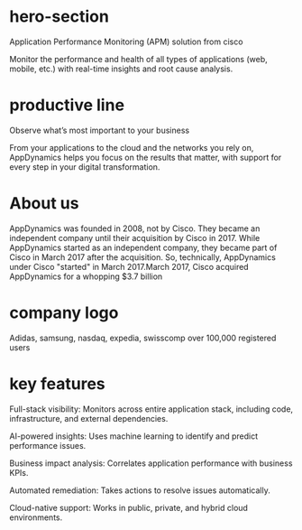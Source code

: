 # hero-section

Application Performance Monitoring (APM) solution
from cisco

Monitor the performance and health of all types of applications (web, mobile, etc.) with real-time insights and root cause analysis.

# productive line

Observe what’s most important to your business

From your applications to the cloud and the networks you rely on, AppDynamics helps you focus on the results that matter, with support for every step in your digital transformation.

# About us

AppDynamics was founded in 2008, not by Cisco. They became an independent company until their acquisition by Cisco in 2017. While AppDynamics started as an independent company, they became part of Cisco in March 2017 after the acquisition. So, technically, AppDynamics under Cisco "started" in March 2017.March 2017, Cisco acquired AppDynamics for a whopping $3.7 billion

# company logo

Adidas, samsung, nasdaq, expedia, swisscomp
over 100,000 registered users

# key features

Full-stack visibility: Monitors across entire application stack, including code, infrastructure, and external
dependencies.

AI-powered insights: Uses machine learning to identify and predict performance issues.

Business impact analysis: Correlates application performance with business KPIs.

Automated remediation: Takes actions to resolve issues automatically.

Cloud-native support: Works in public, private, and hybrid cloud environments.
